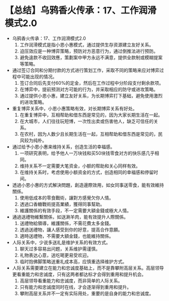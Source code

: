 # 【总结】乌鸦香火传承：17、工作润滑模式2.0

-   乌鸦香火传承：17、工作润滑模式2.0
    1.  工作润滑模式是指小恩小惠模式，通过提供生存资源建立友好关系。
    2.  迫压效应是一种博弈策略，预防对方恶意行为，通过倒推法进行预防。
    3.  避免違款不收回效應，策劃案中甲方永远不满意，提供全款制或模糊提案等策略。
-   通过签订合同和分期付款的方式进行策划工作，采取不同的策略来应对博弈过程中可能出现的情况。
    1.  签订合同后先支付60%的定金，然后在工作过程中分阶段支付剩余款项。
    2.  在博弈中，提前预测对方可能的行为，并采取相应的防守或进攻策略。
    3.  通过提供小恩小惠，建立友好关系，为长期博弈打下基础，避免使用激烈的进攻策略。
-   重复博弈关系中，小恩小惠策略有效，对长期博弈关系有好处。
    1.  在重复博弈中，互相帮助和借东西是常见的，因为大家长期生活在一起。
    2.  在大城市，人们往往玩短博，一次性出卖或伤害他人，缺乏可信任的关系。
    3.  在农村，因为人数少且长期生活在一起，互相帮助和借东西是常见的，民风较为纯朴。
-   通过给予小恩小惠来维持关系，创造生活的幸福感。
    1.  一项研究表明，给予他人一万块钱和买50块钱零食对方的快乐感几乎相同。
    2.  维持关系不一定需要大笔资金，小额的帮助和关心同样有效。
    3.  在维持关系时，考虑使用小额资金的方式，创造相同的幸福感和停留时间。
-   透過小恩小惠的方式解決問題，創造邊際效用，如女同事送零食，能有效維持關係。
    1.  使用低成本的零食戰術，讓對方感覺欠你人情。
    2.  透過口香糖戰術提高業績，獲得同事幫助。
    3.  維護關係的有效手段，不一定需要大額金錢或極大人情。
-   通過送禮物維繫關係，如送涮羊肉，能有效提升人際關係。
    1.  送禮物給領導，維護關係，不需花費太多金錢。
    2.  透過送禮物，讓人感受到你的好意，提高合作意願。
    3.  適時送禮物，不需要大額金錢，也能維持關係。
-   人际关系中，少说多送礼是维护关系的有效方式。
    1.  聊天过多容易出问题，关系维护需谨慎。
    2.  礼物表达心意，送吃喝更易受欢迎。
    3.  临时抱佛脚策略送重礼成本高，应慎重选择维护方式。
-   人际关系需要建立在能力和忠诚度基础上，而不是靠攀附高层关系。高层领导更看重能力和忠诚度，只有这两者都达标才会得到重用和提升机会。
    1.  高层领导看重能力和忠诚度，而非简单的人际关系。
    2.  只有能力和忠诚度同时在线，才会逐渐得到重用和提升。
    3.  攀附高层关系并不一定有实际用处，重要的是自身的能力和忠诚度。